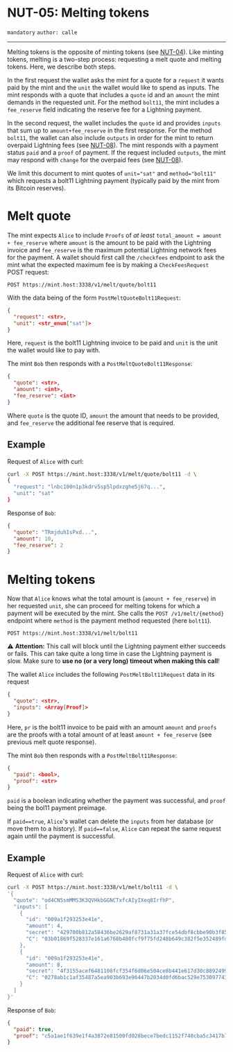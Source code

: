 NUT-05: Melting tokens
==========================

`mandatory` `author: calle`

---

Melting tokens is the opposite of minting tokens (see [NUT-04][04]). Like minting tokens, melting is a two-step process: requesting a melt quote and melting tokens. Here, we describe both steps. 

In the first request the wallet asks the mint for a quote for a `request` it wants paid by the mint and the `unit` the wallet would like to spend as inputs. The mint responds with a quote that includes a `quote` id and an `amount` the mint demands in the requested unit. For the method `bolt11`, the mint includes a `fee_reserve` field indicating the reserve fee for a Lightning payment.

In the second request, the wallet includes the `quote` id and provides `inputs` that sum up to `amount+fee_reserve` in the first response. For the method `bolt11`, the wallet can also include `outputs` in order for the mint to return overpaid Lightning fees (see [NUT-08][08]). The mint responds with a payment status `paid` and a `proof` of payment. If the request included `outputs`, the mint may respond with `change` for the overpaid fees (see [NUT-08][08]).

We limit this document to mint quotes of `unit="sat"` and `method="bolt11"` which requests a bolt11 Lightning payment (typically paid by the mint from its Bitcoin reserves).


# Melt quote

The mint expects `Alice` to include `Proofs` of *at least* `total_amount = amount + fee_reserve` where `amount` is the amount to be paid with the Lightning invoice and `fee_reserve` is the maximum potential Lightning network fees for the payment. A wallet should first call the `/checkfees` endpoint to ask the mint what the expected maximum fee is by making a `CheckFeesRequest` POST request:

```http
POST https://mint.host:3338/v1/melt/quote/bolt11
```
With the data being of the form `PostMeltQuoteBolt11Request`:

```json
{
  "request": <str>,
  "unit": <str_enum["sat"]>
}
```

Here, `request` is the bolt11 Lightning invoice to be paid and `unit` is the unit the wallet would like to pay with.

 The mint `Bob` then responds with a `PostMeltQuoteBolt11Response`:

```json
{
  "quote": <str>,
  "amount": <int>,
  "fee_reserve": <int>
}
```
Where `quote` is the quote ID, `amount` the amount that needs to be provided, and `fee_reserve` the additional fee reserve that is required. 

## Example

Request of `Alice` with curl:

```bash
curl -X POST https://mint.host:3338/v1/melt/quote/bolt11 -d \
{
  "request": "lnbc100n1p3kdrv5sp5lpdxzghe5j67q...",
  "unit": "sat"
}
```

Response of `Bob`:

```json
{
  "quote": "TRmjduhIsPxd...",
  "amount": 10,
  "fee_reserve": 2
}
```

# Melting tokens

Now that `Alice` knows what the total amount is (`amount + fee_reserve`) in her requested `unit`, she can proceed for melting tokens for which a payment will be executed by the mint. She calls the `POST /v1/melt/{method}` endpoint where `method` is the payment method requested (here `bolt11`).

```http
POST https://mint.host:3338/v1/melt/bolt11
```

⚠️ **Attention:** This call will block until the Lightning payment either succeeds or fails. This can take quite a long time in case the Lightning payment is slow. Make sure to **use no (or a very long) timeout when making this call**!

The wallet `Alice` includes the following `PostMeltBolt11Request` data in its request

```json
{
  "quote": <str>,
  "inputs": <Array[Proof]>
}
```

Here, `pr` is the bolt11 invoice to be paid with an amount `amount` and `proofs` are the proofs with a total amount of at least `amount + fee_reserve` (see previous melt quote response).

The mint `Bob` then responds with a `PostMeltBolt11Response`:

```json
{
  "paid": <bool>,
  "proof": <str>
}
```
`paid` is a boolean indicating whether the payment was successful, and `proof` being the bol11 payment preimage. 

If `paid==true`, `Alice`'s wallet can delete the `inputs` from her database (or move them to a history). If `paid==false`, `Alice` can repeat the same request again until the payment is successful.

## Example

Request of `Alice` with curl:

```bash
curl -X POST https://mint.host:3338/v1/melt/bolt11 -d \
'{
  "quote": "od4CN5smMMS3K3QVHkbGGNCTxfcAIyIXeq8IrfhP",
  "inputs": [
    {
      "id": "009a1f293253e41e",
      "amount": 4,
      "secret": "429700b812a58436be2629af8731a31a37fce54dbf8cbbe90b3f8553179d23f5",
      "C": "03b01869f528337e161a6768b480fcf9f75fd248b649c382f5e352489fd84fd011",
    },
    {
      "id": "009a1f293253e41e",
      "amount": 8,
      "secret": "4f3155acef6481108fcf354f6d06e504ce8b441e617d30c88924991298cdbcad",
      "C": "0278ab1c1af35487a5ea903b693e96447b2034d0fd6bac529e753097743bf73ca9",
    }
  ]
}'
```

Response of `Bob`: 

```json
{
  "paid": true,
  "proof": "c5a1ae1f639e1f4a3872e81500fd028bece7bedc1152f740cba5c3417b748c1b"
}
```

[00]: 00.md
[01]: 01.md
[02]: 02.md
[03]: 03.md
[04]: 04.md
[05]: 05.md
[06]: 06.md
[07]: 07.md
[08]: 08.md
[09]: 09.md
[10]: 10.md
[11]: 11.md
[12]: 12.md
[13]: 13.md
[14]: 14.md
[15]: 15.md
[16]: 16.md
[17]: 17.md
[18]: 18.md
[19]: 19.md
[20]: 20.md
